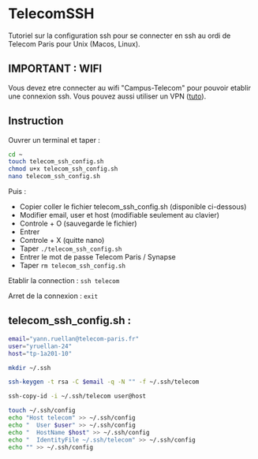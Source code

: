 # TelecomSSH
Tutoriel sur la configuration ssh pour se connecter en ssh au ordi de Telecom Paris pour Unix (Macos, Linux).

## IMPORTANT : WIFI

Vous devez etre connecter au wifi "Campus-Telecom" pour pouvoir etablir une connexion ssh.
Vous pouvez aussi utiliser un VPN ([tuto](https://eole.telecom-paris.fr/vos-services/services-numeriques/connexions-aux-reseaux#exterieur)).

## Instruction

Ouvrer un terminal et taper :
```sh
cd ~
touch telecom_ssh_config.sh
chmod u+x telecom_ssh_config.sh
nano telecom_ssh_config.sh
```
Puis :
- Copier coller le fichier telecom_ssh_config.sh (disponible ci-dessous)
- Modifier email, user et host (modifiable seulement au clavier)
- Controle + O (sauvegarde le fichier)
- Entrer
- Controle + X (quitte nano)
- Taper `./telecom_ssh_config.sh`
- Entrer le mot de passe Telecom Paris / Synapse
- Taper `rm telecom_ssh_config.sh`


Etablir la connection : `ssh telecom`

Arret de la connexion : `exit`


## telecom_ssh_config.sh :
```sh
email="yann.ruellan@telecom-paris.fr"
user="yruellan-24"
host="tp-1a201-10"

mkdir ~/.ssh

ssh-keygen -t rsa -C $email -q -N "" -f ~/.ssh/telecom

ssh-copy-id -i ~/.ssh/telecom user@host

touch ~/.ssh/config
echo "Host telecom" >> ~/.ssh/config
echo "  User $user" >> ~/.ssh/config
echo "  HostName $host" >> ~/.ssh/config
echo "  IdentityFile ~/.ssh/telecom" >> ~/.ssh/config
echo "" >> ~/.ssh/config
```

